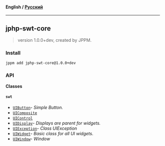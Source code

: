#### **English** / [Русский](README.ru.md)

---

## jphp-swt-core
> version 1.0.0+dev, created by JPPM.


### Install
```
jppm add jphp-swt-core@1.0.0+dev
```

### API
**Classes**

#### `swt`

- [`UIButton`](https://github.com/jphp-compiler/jphp-swt-ext/blob/master/api-docs/classes/swt/UIButton.md)- _Simple Button._
- [`UIComposite`](https://github.com/jphp-compiler/jphp-swt-ext/blob/master/api-docs/classes/swt/UIComposite.md)
- [`UIControl`](https://github.com/jphp-compiler/jphp-swt-ext/blob/master/api-docs/classes/swt/UIControl.md)
- [`UIDisplay`](https://github.com/jphp-compiler/jphp-swt-ext/blob/master/api-docs/classes/swt/UIDisplay.md)- _Displays are parent for widgets._
- [`UIException`](https://github.com/jphp-compiler/jphp-swt-ext/blob/master/api-docs/classes/swt/UIException.md)- _Class UIException_
- [`UIWidget`](https://github.com/jphp-compiler/jphp-swt-ext/blob/master/api-docs/classes/swt/UIWidget.md)- _Basic class for all UI widgets._
- [`UIWindow`](https://github.com/jphp-compiler/jphp-swt-ext/blob/master/api-docs/classes/swt/UIWindow.md)- _Window_